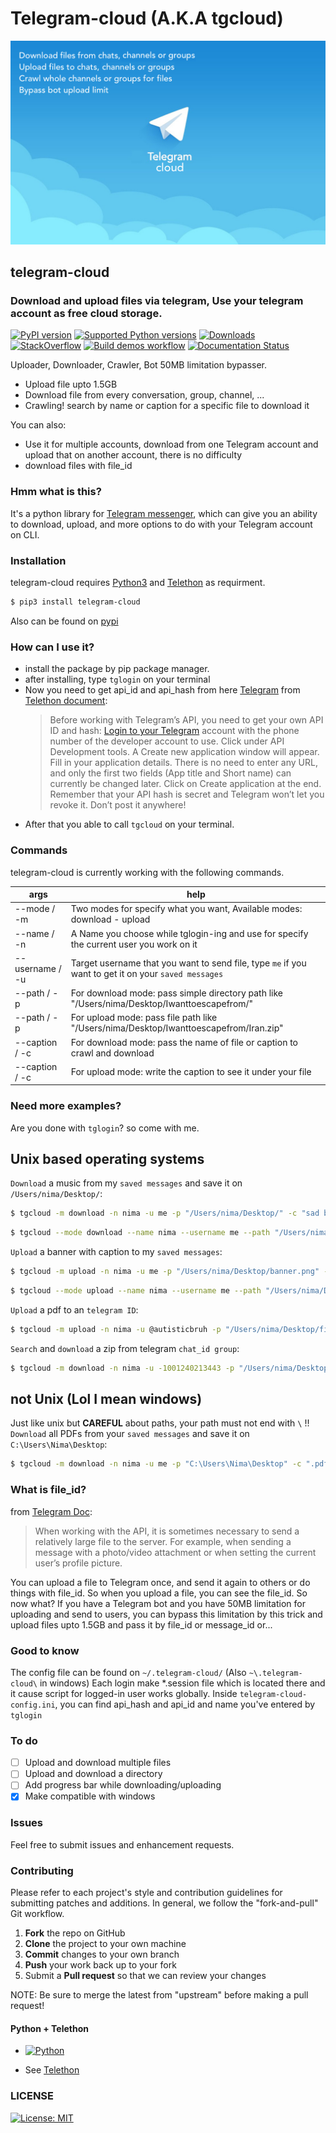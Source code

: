 # Telegram-cloud (A.K.A tgcloud)
[![Telegram-cloud](https://github.com/iw4p/telegram-cloud/raw/master/images/Group.png
)](https://pypi.org/project/telegram-cloud/)


## telegram-cloud
### Download and upload files via telegram, Use your telegram account as free cloud storage.

[![PyPI version](https://img.shields.io/pypi/v/telegram-cloud.svg)](https://pypi.org/project/telegram-cloud)
[![Supported Python versions](https://img.shields.io/pypi/pyversions/telegram-cloud.svg)](#Installation)
[![Downloads](https://pepy.tech/badge/telegram-cloud)](https://pepy.tech/project/telegram-cloud)
[![StackOverflow](https://img.shields.io/static/v1?label=stackoverflow%20tag&logo=stackoverflow&logoColor=fe7a16&color=brightgreen&message=telegram-cloud)](https://stackoverflow.com/tags/telegram-cloud)
 [![Build demos workflow](https://github.com/iw4p/telegram-cloud/workflows/Upload%20Python%20Package/badge.svg?branch=master)](https://github.com/iw4p/telegram-cloud/actions?query=workflow%3A"Build+demos") 
[![Documentation Status](https://readthedocs.org/projects/telegram-cloud/badge/?version=latest)](https://telegram-cloud.readthedocs.io/en/latest/?badge=latest)

Uploader, Downloader, Crawler, Bot 50MB limitation bypasser.

  - Upload file upto 1.5GB
  - Download file from every conversation, group, channel, ...
  - Crawling! search by name or caption for a specific file to download it

You can also:
  - Use it for multiple accounts, download from one Telegram account and upload that on another account, there is no difficulty 
  - download files with file_id

### Hmm what is this?

It's a python library for [Telegram messenger](https://telegram.org/), which can give you an ability to download, upload, and more options to do with your Telegram account on CLI.

### Installation

telegram-cloud requires [Python3](https://www.python.org/psf-landing/) and [Telethon](https://github.com/LonamiWebs/Telethon) as requirment.

```sh
$ pip3 install telegram-cloud
```
Also can be found on [pypi](https://pypi.org/project/telegram-cloud/)
### How can I use it?
  - install the package by pip package manager.
  - after installing, type `tglogin` on your terminal
  - Now you need to get api_id and api_hash from here [Telegram](https://my.telegram.org/)
  from [Telethon document](https://docs.telethon.dev/en/latest/basic/signing-in.html):
    >Before working with Telegram’s API, you need to get your own API ID and hash:
    [Login to your Telegram](https://docs.telethon.dev/en/latest/basic/signing-in.html) account with the phone number of the developer account to use.
    Click under API Development tools.
    A Create new application window will appear. Fill in your application details. There is no need to enter any URL, and only the first two fields (App title and Short name) can currently be changed later.
    Click on Create application at the end. Remember that your API hash is secret and Telegram won’t let you revoke it. Don’t post it anywhere!
  - After that you able to call `tgcloud` on your terminal.
  
### Commands

telegram-cloud is currently working with the following commands. 

| args | help |
| ------ | ------ |
| --mode / -m | Two modes for specify what you want, Available modes: download - upload |
| --name / -n | A Name you choose while tglogin-ing and use for specify the current user you work on it |
| --username / -u | Target username that you want to send file, type `me` if you want to get it on your `saved messages` |
| --path / -p | For download mode: pass simple directory path like "/Users/nima/Desktop/Iwanttoescapefrom/"|
| --path / -p | For upload mode: pass file path like "/Users/nima/Desktop/Iwanttoescapefrom/Iran.zip"|
| --caption / -c | For download mode: pass the name of file or caption to crawl and download|
| --caption / -c | For upload mode: write the caption to see it under your file |


### Need more examples?
Are you done with `tglogin`? so come with me.

## Unix based operating systems
`Download` a music from my `saved messages` and save it on `/Users/nima/Desktop/`:
```sh
$ tgcloud -m download -n nima -u me -p "/Users/nima/Desktop/" -c "sad but true"
```
```sh
$ tgcloud --mode download --name nima --username me --path "/Users/nima/Desktop/" --caption "sad but true"
```

`Upload` a banner with caption to my `saved messages`:
```sh
$ tgcloud -m upload -n nima -u me -p "/Users/nima/Desktop/banner.png" -c "Help me"
```
```sh
$ tgcloud --mode upload --name nima --username me --path "/Users/nima/Desktop/banner.png" --caption "Help me"
```

`Upload` a pdf to an `telegram ID`:
```sh
$ tgcloud -m upload -n nima -u @autisticbruh -p "/Users/nima/Desktop/file.pdf" -c "Help me"
```
`Search` and `download` a zip from telegram `chat_id group`:
```sh
$ tgcloud -m download -n nima -u -1001240213443 -p "/Users/nima/Desktop/" -c "best memes"
```
## not Unix (Lol I mean windows)
Just like unix but **CAREFUL** about paths, your path must not end with `\` !!
`Download` all PDFs from your `saved messages` and save it on `C:\Users\Nima\Desktop`:
```sh
$ tgcloud -m download -n nima -u me -p "C:\Users\Nima\Desktop" -c ".pdf"
```
### What is file_id?
from [Telegram Doc](https://core.telegram.org/api/files):
>When working with the API, it is sometimes necessary to send a relatively large file to the server. For example, when sending a message with a photo/video attachment or when setting the current user’s profile picture.

You can upload a file to Telegram once, and send it again to others or do things with file_id.
So when you upload a file, you can see the file_id.
So now what? If you have a Telegram bot and you have 50MB limitation for uploading and send to users, you can bypass this limitation by this trick and upload files upto 1.5GB and pass it by file_id or message_id or...

### Good to know
The config file can be found on `~/.telegram-cloud/` (Also `~\.telegram-cloud\` in windows)
Each login make *.session file which is located there and it cause script for logged-in user works globally.
Inside `telegram-cloud-config.ini`, you can find api_hash and api_id and name you've entered by `tglogin` 

### To do

- [ ] Upload and download multiple files
- [ ] Upload and download a directory
- [ ] Add progress bar while downloading/uploading 
- [x] Make compatible with windows

### Issues
Feel free to submit issues and enhancement requests.

### Contributing
Please refer to each project's style and contribution guidelines for submitting patches and additions. In general, we follow the "fork-and-pull" Git workflow.

 1. **Fork** the repo on GitHub
 2. **Clone** the project to your own machine
 3. **Commit** changes to your own branch
 4. **Push** your work back up to your fork
 5. Submit a **Pull request** so that we can review your changes

NOTE: Be sure to merge the latest from "upstream" before making a pull request!

#### Python + Telethon 
 - [![Python](https://www.python.org/static/community_logos/python-powered-w-200x80.png)](https://www.python.org/psf-landing/)

 - See [Telethon](https://github.com/LonamiWebs/Telethon)

### LICENSE
[![License: MIT](https://img.shields.io/badge/License-MIT-yellow.svg)](https://opensource.org/licenses/MIT)

